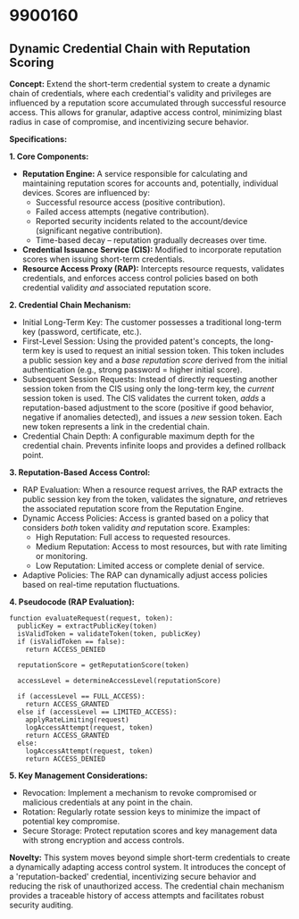# 9900160

## Dynamic Credential Chain with Reputation Scoring

**Concept:** Extend the short-term credential system to create a dynamic chain of credentials, where each credential's validity and privileges are influenced by a reputation score accumulated through successful resource access. This allows for granular, adaptive access control, minimizing blast radius in case of compromise, and incentivizing secure behavior.

**Specifications:**

**1. Core Components:**

*   **Reputation Engine:** A service responsible for calculating and maintaining reputation scores for accounts and, potentially, individual devices. Scores are influenced by:
    *   Successful resource access (positive contribution).
    *   Failed access attempts (negative contribution).
    *   Reported security incidents related to the account/device (significant negative contribution).
    *   Time-based decay – reputation gradually decreases over time.
*   **Credential Issuance Service (CIS):** Modified to incorporate reputation scores when issuing short-term credentials.
*   **Resource Access Proxy (RAP):** Intercepts resource requests, validates credentials, and enforces access control policies based on both credential validity *and* associated reputation score.

**2. Credential Chain Mechanism:**

*   Initial Long-Term Key:  The customer possesses a traditional long-term key (password, certificate, etc.).
*   First-Level Session: Using the provided patent's concepts, the long-term key is used to request an initial session token. This token includes a public session key and a *base reputation score* derived from the initial authentication (e.g., strong password = higher initial score).
*   Subsequent Session Requests: Instead of directly requesting another session token from the CIS using only the long-term key, the *current* session token is used. The CIS validates the current token, *adds* a reputation-based adjustment to the score (positive if good behavior, negative if anomalies detected), and issues a *new* session token.  Each new token represents a link in the credential chain.
*   Credential Chain Depth: A configurable maximum depth for the credential chain. Prevents infinite loops and provides a defined rollback point.

**3.  Reputation-Based Access Control:**

*   RAP Evaluation: When a resource request arrives, the RAP extracts the public session key from the token, validates the signature, *and* retrieves the associated reputation score from the Reputation Engine.
*   Dynamic Access Policies:  Access is granted based on a policy that considers *both* token validity *and* reputation score. Examples:
    *   High Reputation: Full access to requested resources.
    *   Medium Reputation: Access to most resources, but with rate limiting or monitoring.
    *   Low Reputation: Limited access or complete denial of service.
*   Adaptive Policies: The RAP can dynamically adjust access policies based on real-time reputation fluctuations.

**4. Pseudocode (RAP Evaluation):**

```
function evaluateRequest(request, token):
  publicKey = extractPublicKey(token)
  isValidToken = validateToken(token, publicKey)
  if (isValidToken == false):
    return ACCESS_DENIED

  reputationScore = getReputationScore(token)

  accessLevel = determineAccessLevel(reputationScore)

  if (accessLevel == FULL_ACCESS):
    return ACCESS_GRANTED
  else if (accessLevel == LIMITED_ACCESS):
    applyRateLimiting(request)
    logAccessAttempt(request, token)
    return ACCESS_GRANTED
  else:
    logAccessAttempt(request, token)
    return ACCESS_DENIED
```

**5.  Key Management Considerations:**

*   Revocation: Implement a mechanism to revoke compromised or malicious credentials at any point in the chain.
*   Rotation: Regularly rotate session keys to minimize the impact of potential key compromise.
*   Secure Storage: Protect reputation scores and key management data with strong encryption and access controls.

**Novelty:** This system moves beyond simple short-term credentials to create a dynamically adapting access control system. It introduces the concept of a 'reputation-backed' credential, incentivizing secure behavior and reducing the risk of unauthorized access. The credential chain mechanism provides a traceable history of access attempts and facilitates robust security auditing.